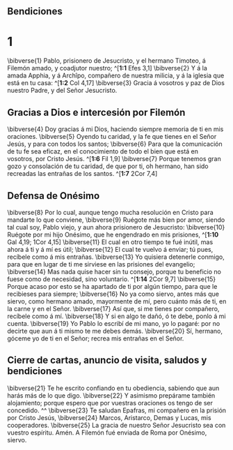 ## Bendiciones
# 1 
\bibverse{1} Pablo, prisionero de Jesucristo, y el hermano Timoteo, á Filemón amado, y coadjutor nuestro; ^[**1:1** Efes 3,1] \bibverse{2} Y á la amada Apphia, y á Archîpo, compañero de nuestra milicia, y á la iglesia que está en tu casa: ^[**1:2** Col 4,17] \bibverse{3} Gracia á vosotros y paz de Dios nuestro Padre, y del Señor Jesucristo. 
 

## Gracias a Dios e intercesión por Filemón
\bibverse{4} Doy gracias á mi Dios, haciendo siempre memoria de ti en mis oraciones. \bibverse{5} Oyendo tu caridad, y la fe que tienes en el Señor Jesús, y para con todos los santos; \bibverse{6} Para que la comunicación de tu fe sea eficaz, en el conocimiento de todo el bien que está en vosotros, por Cristo Jesús. ^[**1:6** Fil 1,9] \bibverse{7} Porque tenemos gran gozo y consolación de tu caridad, de que por ti, oh hermano, han sido recreadas las entrañas de los santos. ^[**1:7** 2Cor 7,4] 
 

## Defensa de Onésimo
\bibverse{8} Por lo cual, aunque tengo mucha resolución en Cristo para mandarte lo que conviene, \bibverse{9} Ruégote más bien por amor, siendo tal cual soy, Pablo viejo, y aun ahora prisionero de Jesucristo: \bibverse{10} Ruégote por mi hijo Onésimo, que he engendrado en mis prisiones, ^[**1:10** Gal 4,19; 1Cor 4,15] \bibverse{11} El cual en otro tiempo te fué inútil, mas ahora á ti y á mí es útil; \bibverse{12} El cual te vuelvo á enviar; tú pues, recíbele como á mis entrañas. \bibverse{13} Yo quisiera detenerle conmigo, para que en lugar de ti me sirviese en las prisiones del evangelio; \bibverse{14} Mas nada quise hacer sin tu consejo, porque tu beneficio no fuese como de necesidad, sino voluntario. ^[**1:14** 2Cor 9,7] \bibverse{15} Porque acaso por esto se ha apartado de ti por algún tiempo, para que le recibieses para siempre; \bibverse{16} No ya como siervo, antes más que siervo, como hermano amado, mayormente de mí, pero cuánto más de ti, en la carne y en el Señor. \bibverse{17} Así que, si me tienes por compañero, recíbele como á mí. \bibverse{18} Y si en algo te dañó, ó te debe, ponlo á mi cuenta. \bibverse{19} Yo Pablo lo escribí de mi mano, yo lo pagaré: por no decirte que aun á ti mismo te me debes demás. \bibverse{20} Sí, hermano, góceme yo de ti en el Señor; recrea mis entrañas en el Señor. 
 

## Cierre de cartas, anuncio de visita, saludos y bendiciones
\bibverse{21} Te he escrito confiando en tu obediencia, sabiendo que aun harás más de lo que digo. \bibverse{22} Y asimismo prepárame también alojamiento; porque espero que por vuestras oraciones os tengo de ser concedido. ^^ \bibverse{23} Te saludan Epafras, mi compañero en la prisión por Cristo Jesús, \bibverse{24} Marcos, Aristarco, Demas y Lucas, mis cooperadores. \bibverse{25} La gracia de nuestro Señor Jesucristo sea con vuestro espíritu. Amén. A Filemón fué enviada de Roma por Onésimo, siervo. 